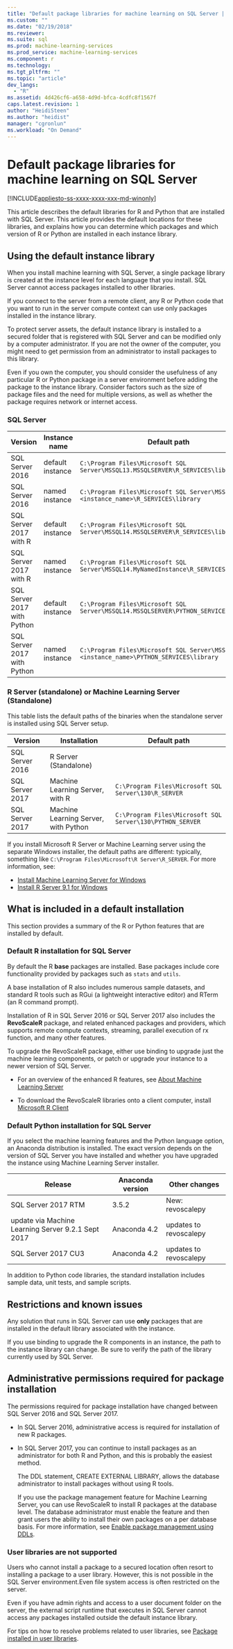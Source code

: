 ```yaml
---
title: "Default package libraries for machine learning on SQL Server | Microsoft Docs"
ms.custom: ""
ms.date: "02/19/2018"
ms.reviewer: 
ms.suite: sql
ms.prod: machine-learning-services
ms.prod_service: machine-learning-services
ms.component: r
ms.technology: 
ms.tgt_pltfrm: ""
ms.topic: "article"
dev_langs: 
  - "R"
ms.assetid: 4d426cf6-a658-4d9d-bfca-4cdfc8f1567f
caps.latest.revision: 1
author: "HeidiSteen"
ms.author: "heidist"
manager: "cgronlun"
ms.workload: "On Demand"
---
```

# Default package libraries for machine learning on SQL Server
[!INCLUDE[appliesto-ss-xxxx-xxxx-xxx-md-winonly](../../includes/appliesto-ss-xxxx-xxxx-xxx-md-winonly.md)]

This article describes the default libraries for R and Python that are installed with SQL Server. This article provides the default locations for these libraries, and explains how you can determine which packages and which version of R or Python are installed in each instance library.

## Using the default instance library

When you install machine learning with SQL Server, a single package library is created at the instance level for each language that you install. SQL Server cannot access packages installed to other libraries.

If you connect to the server from a remote client, any R or Python code that you want to run in the server compute context can use only packages installed in the instance library.

To protect server assets, the default instance library is installed to a secured folder that is registered with SQL Server and can be modified only by a computer administrator. If you are not the owner of the computer, you might need to get permission from an administrator to install packages to this library. 

Even if you own the computer, you should consider the usefulness of any particular R or Python package in a server environment before adding the package to the instance library. Consider factors such as the size of package files and the need for multiple versions, as well as whether the package requires network or internet access.

### SQL Server

|Version | Instance name|Default path|
|------|------|------|
| SQL Server 2016 |default instance|`C:\Program Files\Microsoft SQL Server\MSSQL13.MSSQLSERVER\R_SERVICES\library`|
| SQL Server 2016 |named instance |`C:\Program Files\Microsoft SQL Server\MSSQL13.<instance_name>\R_SERVICES\library`|
| SQL Server 2017 with R|default instance |`C:\Program Files\Microsoft SQL Server\MSSQL14.MSSQLSERVER\R_SERVICES\library` |
| SQL Server 2017 with R|named instance|`C:\Program Files\Microsoft SQL Server\MSSQL14.MyNamedInstance\R_SERVICES\library` |
| SQL Server 2017 with Python |default instance |`C:\Program Files\Microsoft SQL Server\MSSQL14.MSSQLSERVER\PYTHON_SERVICES\library` |
| SQL Server 2017 with Python|named instance|`C:\Program Files\Microsoft SQL Server\MSSQL14.<instance_name>\PYTHON_SERVICES\library` |

### R Server (standalone) or Machine Learning Server (Standalone)

This table lists the default paths of the binaries when the standalone server is installed using SQL Server setup. 

|Version| Installation|Default path|
|------|------|------|
| SQL Server 2016|R Server (Standalone)| |`C:\Program Files\Microsoft SQL Server\130\R_SERVER`|
|SQL Server 2017|Machine Learning Server, with R |`C:\Program Files\Microsoft SQL Server\130\R_SERVER`|
|SQL Server 2017|Machine Learning Server, with Python |`C:\Program Files\Microsoft SQL Server\130\PYTHON_SERVER`|

If you install Microsoft R Server or Machine Learning server using the separate Windows installer, the default paths are different: typically, something like `C:\Program Files\Microsoft\R Server\R_SERVER`. For more information, see:
 
+ [Install Machine Learning Server for Windows](https://docs.microsoft.com/machine-learning-server/install/machine-learning-server-windows-install)
+ [Install R Server 9.1 for Windows](https://docs.microsoft.com/machine-learning-server/install/r-server-install-windows)

## What is included in a default installation

This section provides a summary of the R or Python features that are installed by default.

### Default R installation for SQL Server

By default the R **base** packages are installed. Base packages include core functionality provided by packages such as `stats` and `utils`.

A base installation of R also includes numerous sample datasets, and standard R tools such as RGui (a lightweight interactive editor) and RTerm (an R command prompt).

Installation of R in SQL Server 2016 or SQL Server 2017 also includes the **RevoScaleR** package, and related enhanced packages and providers, which supports remote compute contexts, streaming, parallel execution of rx function, and many other features.

To upgrade the RevoScaleR package, either use binding to upgrade just the machine learning components, or patch or upgrade your instance to a newer version of SQL Server.

+ For an overview of the enhanced R features, see [About Machine Learning Server](https://docs.microsoft.com/machine-learning-server/what-is-microsoft-r-server)

+ To download the RevoScaleR libraries onto a client computer, install [Microsoft R Client](https://docs.microsoft.com/machine-learning-server/r-client/what-is-microsoft-r-client)

### Default Python installation for SQL Server

If you select the machine learning features and the Python language option, an Anaconda distribution is installed. The exact version depends on the version of SQL Server you have installed and whether you have upgraded the instance using Machine Learning Server installer.

|Release| Anaconda version| Other changes|
|------|------|------|
| SQL Server 2017 RTM| 3.5.2| New: revoscalepy|
| update via Machine Learning Server 9.2.1 Sept 2017| Anaconda 4.2| updates to revoscalepy |
| SQL Server 2017 CU3| Anaconda 4.2| updates to revoscalepy |

In addition to Python code libraries, the standard installation includes sample data, unit tests, and sample scripts.

## Restrictions and known issues

Any solution that runs in SQL Server can use **only** packages that are installed in the default library associated with the instance.

If you use binding to upgrade the R components in an instance, the path to the instance library can change. Be sure to verify the path of the library currently used by SQL Server.

## Administrative permissions required for package installation

The permissions required for package installation have changed between SQL Server 2016 and SQL Server 2017.

+ In SQL Server 2016, administrative access is required for installation of new R packages.

+ In SQL Server 2017, you can continue to install packages as an administrator for both R and Python, and this is probably the easiest method.

    The DDL statement, CREATE EXTERNAL LIBRARY, allows the database administrator  to install packages without using R tools. 

    If you use the package management feature for Machine Learning Server, you can use RevoScaleR to install R packages at the database level. The database administrator must enable the feature and then grant users the ability to install their own packages on a per database basis. For more information, see [Enable package management using DDLs](r-package-how-to-enable-or-disable.md).

### User libraries are not supported

Users who cannot install a package to a secured location often resort to installing a package to a user library. However, this is not possible in the SQL Server environment.Even file system access is often restricted on the server.

Even if you have admin rights and access to a user document folder on the server, the external script runtime that executes in SQL Server cannot access any packages installed outside the default instance library.

For tips on how to resolve problems related to user libraries, see [Package installed in user libraries](packages-installed-in-user-libraries.md).